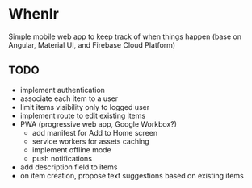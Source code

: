 # Whenlr
Simple mobile web app to keep track of when things happen (base on Angular, Material UI, and Firebase Cloud Platform)

## TODO
- implement authentication
- associate each item to a user
- limit items visibility only to logged user
- implement route to edit existing items
- PWA (progressive web app, Google Workbox?)
  - add manifest for Add to Home screen
  - service workers for assets caching
  - implement offline mode
  - push notifications
- add description field to items
- on item creation, propose text suggestions based on existing items
